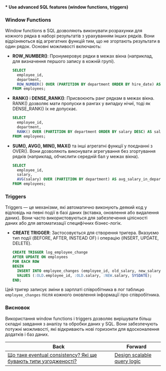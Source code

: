 #### * Use advanced SQL features (window functions, triggers)

### Window Functions

Window functions в SQL дозволяють виконувати розрахунки для кожного рядка в наборі результатів з урахуванням інших рядків. Вони відрізняються від агрегатних функцій тим, що не згортають результати в один рядок. Основні можливості включають:

- **ROW_NUMBER()**: Пронумеровує рядки в межах вікна (наприклад, для визначення першого запису в кожній групі).

  ```sql
  SELECT 
    employee_id,
    department,
    ROW_NUMBER() OVER (PARTITION BY department ORDER BY hire_date) AS rank_in_department
  FROM employees;
  ```

- **RANK()** і **DENSE_RANK()**: Присвоюють ранг рядкам в межах вікна. RANK() дозволяє мати пропуски в рангах у випадку нічиї, тоді як DENSE_RANK() їх не допускає.

  ```sql
  SELECT 
    employee_id,
    department,
    RANK() OVER (PARTITION BY department ORDER BY salary DESC) AS salary_rank
  FROM employees;
  ```

- **SUM(), AVG(), MIN(), MAX()** та інші агрегатні функції у поєднанні з OVER(). Вони дозволяють виконувати агрегування без згортування рядків (наприклад, обчислити середній бал у межах вікна).

  ```sql
  SELECT 
    employee_id,
    salary,
    AVG(salary) OVER (PARTITION BY department) AS avg_salary_in_department
  FROM employees;
  ```

### Triggers

Triggers — це механізми, які автоматично виконують деякий код у відповідь на певні події в базі даних (вставка, оновлення або видалення даних). Вони часто використовуються для забезпечення цілісності даних або для автоматизації специфічних бізнес-логік.

- **CREATE TRIGGER**: Застосовується для створення тригера. Вказуємо тип події (BEFORE, AFTER, INSTEAD OF) і операцію (INSERT, UPDATE, DELETE).

  ```sql
  CREATE TRIGGER log_employee_change
  AFTER UPDATE ON employees
  FOR EACH ROW
  BEGIN
    INSERT INTO employee_changes (employee_id, old_salary, new_salary, change_date)
    VALUES (:OLD.employee_id, :OLD.salary, :NEW.salary, SYSDATE);
  END;
  ```

Цей тригер записує зміни в зарплаті співробітника в лог таблицю `employee_changes` після кожного оновлення інформації про співробітника.

### Висновок

Використання window functions і triggers дозволяє вирішувати більш складні завдання з аналізу та обробки даних у SQL. Вони забезпечують потужні можливості, які відкривають нові горизонти для вдосконалення додатків і баз даних.

| Back | Forward |
|---|---|
| [Що таке eventual consistency? Які ще бувають типи узгодженості?](/ua/senior/database/what-is-eventual-consistency-what-are-other-types-of-consistency.md)  | [Design scalable query logic](/ua/senior/database/create-efficient-database-queries.md) |